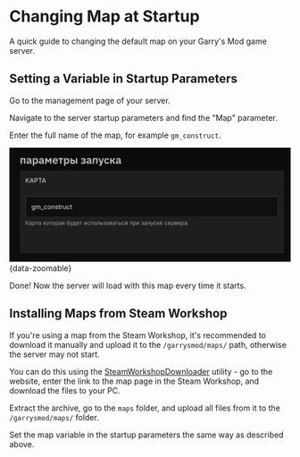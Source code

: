 

# <GmodLogo>Changing Map at Startup</GmodLogo>

A quick guide to changing the default map on your Garry's Mod game server.

## Setting a Variable in Startup Parameters

Go to the management page of your server.

Navigate to the server startup parameters and find the "Map" parameter.

Enter the full name of the map, for example `gm_construct`.

![map in startup parameters](/images/games/gmod/map.png){data-zoomable}

Done! Now the server will load with this map every time it starts.

## Installing Maps from Steam Workshop

If you're using a map from the Steam Workshop, it's recommended to download it manually and upload it to the `/garrysmod/maps/` path, otherwise the server may not start.

You can do this using the [SteamWorkshopDownloader](https://steamworkshopdownloader.io) utility - go to the website, enter the link to the map page in the Steam Workshop, and download the files to your PC.

Extract the archive, go to the `maps` folder, and upload all files from it to the `/garrysmod/maps/` folder.

Set the map variable in the startup parameters the same way as described above.
